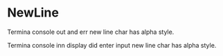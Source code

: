 # NewLine

Termina console out and err new line char has alpha style.

Termina console inn display did enter input new line char
has alpha style.